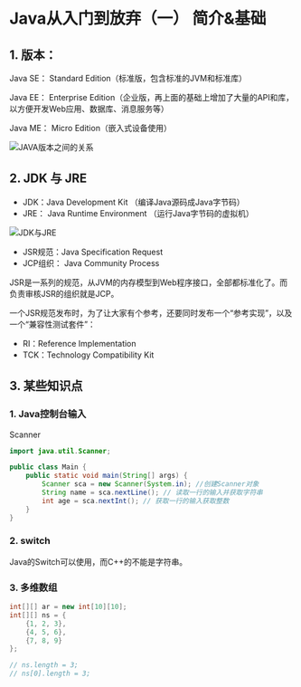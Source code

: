 # Java从入门到放弃（一） 简介&基础

## 1. 版本：

Java SE： Standard Edition（标准版，包含标准的JVM和标准库）

Java EE： Enterprise Edition（企业版，再上面的基础上增加了大量的API和库，以方便开发Web应用、数据库、消息服务等）

Java ME： Micro Edition（嵌入式设备使用）

![JAVA版本之间的关系]()

## 2. JDK 与 JRE

- JDK：Java Development Kit （编译Java源码成Java字节码）
- JRE： Java Runtime Environment （运行Java字节码的虚拟机）

![JDK与JRE]()

- JSR规范：Java Specification Request
- JCP组织： Java Community Process

JSR是一系列的规范，从JVM的内存模型到Web程序接口，全部都标准化了。而负责审核JSR的组织就是JCP。

一个JSR规范发布时，为了让大家有个参考，还要同时发布一个“参考实现”，以及一个“兼容性测试套件”：

- RI：Reference Implementation
- TCK：Technology Compatibility Kit

## 3. 某些知识点

### 1. Java控制台输入

Scanner

```java
import java.util.Scanner;

public class Main {
    public static void main(String[] args) {
        Scanner sca = new Scanner(System.in); //创建Scanner对象
        String name = sca.nextLine(); // 读取一行的输入并获取字符串
        int age = sca.nextInt(); // 获取一行的输入获取整数
    }
}
```

### 2. switch

Java的Switch可以使用，而C++的不能是字符串。

### 3. 多维数组

```java
int[][] ar = new int[10][10];
int[][] ns = {
	{1, 2, 3},
	{4, 5, 6},
	{7, 8, 9}
};

// ns.length = 3;
// ns[0].length = 3;
```

